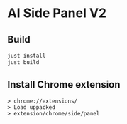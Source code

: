 # AI Side Panel V2

## Build

```bash
just install
just build
```

## Install Chrome extension

```
> chrome://extensions/
> Load uppacked
> extension/chrome/side/panel
```
